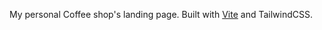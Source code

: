 My personal Coffee shop's landing page. Built with [Vite](https://v3.vuejs.org/api/sfc-script-setup.html#sfc-script-setup) and TailwindCSS.

